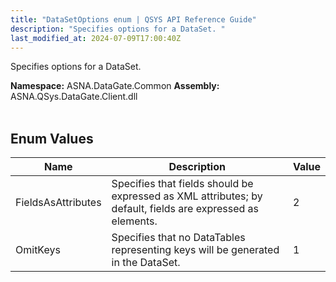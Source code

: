 ```yaml
---
title: "DataSetOptions enum | QSYS API Reference Guide"
description: "Specifies options for a DataSet. "
last_modified_at: 2024-07-09T17:00:40Z
---
```


Specifies options for a DataSet.

**Namespace:** ASNA.DataGate.Common
**Assembly:** ASNA.QSys.DataGate.Client.dll
<br>
<br>

## Enum Values

| Name | Description | Value
| --- | --- | --- 
| FieldsAsAttributes | Specifies that fields should be expressed as XML attributes; by default, fields are expressed as elements. | 2 |
| OmitKeys | Specifies that no DataTables representing keys will be generated in the DataSet. | 1 |
